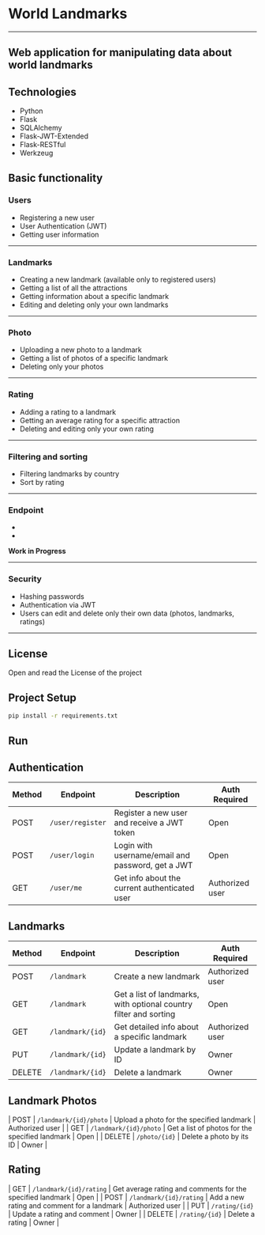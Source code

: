 
# World Landmarks
---

Web application for manipulating data about world landmarks  
---

## Technologies

- Python  
- Flask  
- SQLAlchemy  
- Flask-JWT-Extended  
- Flask-RESTful  
- Werkzeug  

## Basic functionality

### Users

- Registering a new user  
- User Authentication (JWT)  
- Getting user information  

---

### Landmarks

- Creating a new landmark (available only to registered users)  
- Getting a list of all the attractions  
- Getting information about a specific landmark  
- Editing and deleting only your own landmarks  

---

### Photo

- Uploading a new photo to a landmark  
- Getting a list of photos of a specific landmark  
- Deleting only your photos  

---

### Rating

- Adding a rating to a landmark  
- Getting an average rating for a specific attraction  
- Deleting and editing only your own rating  

---

### Filtering and sorting

- Filtering landmarks by country  
- Sort by rating  

---

### Endpoint

-  
-  
**Work in Progress**  

---

### Security

- Hashing passwords  
- Authentication via JWT  
- Users can edit and delete only their own data (photos, landmarks, ratings)  

---

## License

Open and read the License of the project  

## Project Setup

```bash
pip install -r requirements.txt
```

## Run


## Authentication
| Method | Endpoint                | Description                                                       | Auth Required |
| ------ | ----------------------- | ----------------------------------------------------------------- | ------------- |
| POST   | `/user/register`        | Register a new user and receive a JWT token                       | Open             |
| POST   | `/user/login`           | Login with username/email and password, get a JWT                 | Open             |
| GET    | `/user/me`              | Get info about the current authenticated user                     | Authorized user             |

## Landmarks
| Method | Endpoint                | Description                                                       | Auth Required |
| ------ | ----------------------- | ----------------------------------------------------------------- | ------------- |
| POST   | `/landmark`             | Create a new landmark                                             | Authorized user             |
| GET    | `/landmark`             | Get a list of landmarks, with optional country filter and sorting | Open             |
| GET    | `/landmark/{id}`        | Get detailed info about a specific landmark                       | Authorized user             |
| PUT    | `/landmark/{id}`        | Update a landmark by ID                                           | Owner             |
| DELETE | `/landmark/{id}`        | Delete a landmark                                                 | Owner             |

## Landmark Photos
| POST   | `/landmark/{id}/photo`  | Upload a photo for the specified landmark                         | Authorized user |
| GET    | `/landmark/{id}/photo`  | Get a list of photos for the specified landmark                   | Open             |
| DELETE | `/photo/{id}`           | Delete a photo by its ID                                          | Owner             |

## Rating 
| GET    | `/landmark/{id}/rating` | Get average rating and comments for the specified landmark        | Open             |
| POST   | `/landmark/{id}/rating` | Add a new rating and comment for a landmark                       | Authorized user             |
| PUT    | `/rating/{id}`          | Update a rating and comment                                       | Owner             |
| DELETE | `/rating/{id}`          | Delete a rating                                                   | Owner             |

